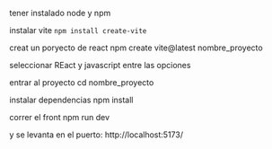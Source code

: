 tener instalado node y npm 

instalar vite
`npm install create-vite`

creat un poryecto de react
npm create vite@latest nombre_proyecto

seleccionar REact y javascript entre las opciones

entrar al proyecto
cd nombre_proyecto

instalar dependencias
npm install

correr el front
npm run dev

y se levanta en el puerto: http://localhost:5173/



